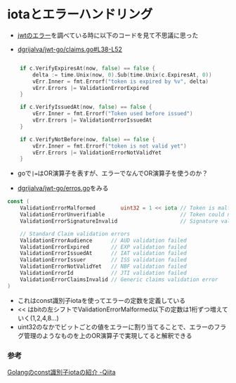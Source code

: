 # iotaとエラーハンドリング
* [jwtのエラー](jwt.md)を調べている時に以下のコードを見て不思議に思った

* [dgrijalva/jwt-go/claims.go#L38-L52](https://github.com/dgrijalva/jwt-go/blob/master/claims.go#L38-L52)

```go

    if c.VerifyExpiresAt(now, false) == false {
		delta := time.Unix(now, 0).Sub(time.Unix(c.ExpiresAt, 0))
		vErr.Inner = fmt.Errorf("token is expired by %v", delta)
		vErr.Errors |= ValidationErrorExpired
	}

	if c.VerifyIssuedAt(now, false) == false {
		vErr.Inner = fmt.Errorf("Token used before issued")
		vErr.Errors |= ValidationErrorIssuedAt
	}

	if c.VerifyNotBefore(now, false) == false {
		vErr.Inner = fmt.Errorf("token is not valid yet")
		vErr.Errors |= ValidationErrorNotValidYet
	}
```

* goで`|=`はOR演算子を表すが、エラーでなんでOR演算子を使うのか？

* [dgrijalva/jwt-go/erros.go](https://github.com/dgrijalva/jwt-go/blob/master/errors.go)をみる

```go
const (
	ValidationErrorMalformed        uint32 = 1 << iota // Token is malformed
	ValidationErrorUnverifiable                        // Token could not be verified because of signing problems
	ValidationErrorSignatureInvalid                    // Signature validation failed

	// Standard Claim validation errors
	ValidationErrorAudience      // AUD validation failed
	ValidationErrorExpired       // EXP validation failed
	ValidationErrorIssuedAt      // IAT validation failed
	ValidationErrorIssuer        // ISS validation failed
	ValidationErrorNotValidYet   // NBF validation failed
	ValidationErrorId            // JTI validation failed
	ValidationErrorClaimsInvalid // Generic claims validation error
)
```
* これはconst識別子iotaを使ってエラーの定数を定義している
* << はbitの左シフトでValidationErrorMalformed以下の定数は1桁ずつ増えていく(1,2,4,8...)
* uint32のなかでビットごとの値をエラーに割り当てることで、エラーのフラグ管理のようなものを上のOR演算子で実現してると解釈できる



### 参考
[Golangのconst識別子iotaの紹介 -Qiita](https://qiita.com/curepine/items/2ae2f6504f0d28016411)
